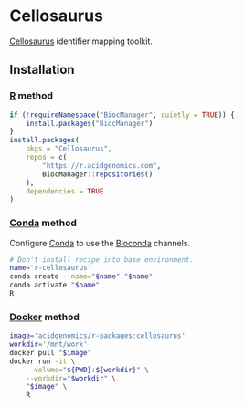 # Cellosaurus

[Cellosaurus][] identifier mapping toolkit.

## Installation

### [R][] method

```r
if (!requireNamespace("BiocManager", quietly = TRUE)) {
    install.packages("BiocManager")
}
install.packages(
    pkgs = "Cellosaurus",
    repos = c(
        "https://r.acidgenomics.com",
        BiocManager::repositories()
    ),
    dependencies = TRUE
)
```

### [Conda][] method

Configure [Conda][] to use the [Bioconda][] channels.

```sh
# Don't install recipe into base environment.
name='r-cellosaurus'
conda create --name="$name" "$name"
conda activate "$name"
R
```

### [Docker][] method

```sh
image='acidgenomics/r-packages:cellosaurus'
workdir='/mnt/work'
docker pull "$image"
docker run -it \
    --volume="${PWD}:${workdir}" \
    --workdir="$workdir" \
    "$image" \
    R
```

[bioconda]: https://bioconda.github.io/
[conda]: https://conda.io/
[cellosaurus]: https://www.cellosaurus.org/
[docker]: https://www.docker.com/
[r]: https://www.r-project.org/
